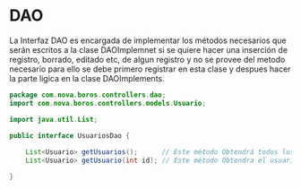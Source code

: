 # DAO

La Interfaz DAO es encargada de implementar los métodos necesarios que serán escritos a la clase DAOImplemnet
si se quiere hacer una inserción de registro, borrado, editado etc, de algun registro y no se provee del metodo necesario para ello 
se debe primero registrar en esta clase y despues hacer la parte ligica en la clase DAOImplements.

```java
package com.nova.boros.controllers.dao;
import com.nova.boros.controllers.models.Usuario;

import java.util.List;

public interface UsuariosDao {
    
    List<Usuario> getUsuarios();      // Este método Obtendrá todos los usuarios.
    List<Usuario> getUsuario(int id); // Este método Obtendra el usuario inidcado por el id de metodo

}
```
